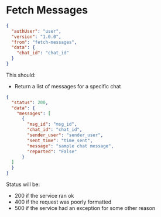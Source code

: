 # Fetch Messages
```json
{
  "authUser": "user",
  "version": "1.0.0",
  "from": "fetch-messages",
  "data": {
    "chat_id": "chat_id"
  }
}
```

This should:
- Return a list of messages for a specific chat

```json
{
  "status": 200,
  "data": {
    "messages": [
      {
        "msg_id": "msg_id",
        "chat_id": "chat_id",
        "sender_user": "sender_user",
        "sent_time": "time_sent",
        "message": "sample chat message",
        "reported": "False"
      }
  ] 
  }
}
```
Status will be:
- 200 if the service ran ok
- 400 if the request was poorly formatted
- 500 if the service had an exception for some other reason